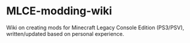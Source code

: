 # MLCE-modding-wiki
Wiki on creating mods for Minecraft Legacy Console Edition (PS3/PSV), written/updated based on personal experience.
